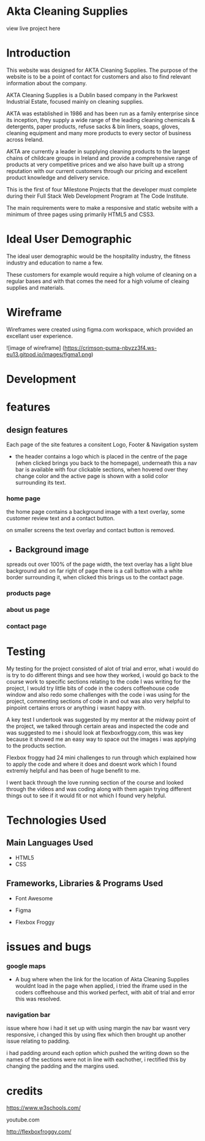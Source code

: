 # Akta Cleaning Supplies

view live project here



# Introduction

This website was designed for AKTA Cleaning Supplies. The purpose of the website is to be a point of contact for customers and also to find relevant information about the company.

AKTA Cleaning Supplies is a Dublin based company in the Parkwest Industrial Estate, focused mainly on cleaning supplies. 

AKTA was established in 1986 and has been run as a family enterprise since its inception, they supply a wide range of the leading cleaning chemicals & detergents, paper products, refuse sacks & bin liners, soaps, gloves, cleaning equipment and many more products to every sector of business across Ireland.

AKTA are currently a leader in supplying cleaning products to the largest chains of childcare groups in Ireland and provide a comprehensive range of products at very competitive prices and we also have built up a strong reputation with our current customers through our pricing and excellent product knowledge and delivery service. 

This is the first of four Milestone Projects that the developer must complete during their Full Stack Web Development Program at The Code Institute.

The main requirements were to make a responsive and static website with a minimum of three pages using primarily HTML5 and CSS3.



# Ideal User Demographic 
The ideal user demographic would be the hospitality industry, the fitness industry and education to name a few.

These customers for example would require a high volume of cleaning on a regular bases and with that comes the need for a high volume of cleaing supplies and materials. 


# Wireframe
Wireframes were created using figma.com workspace, which provided an excellant user experience.


 ![image of wireframe]
 (https://crimson-puma-nbyzz3f4.ws-eu13.gitpod.io/images/figma1.png)


# Development

# features

## design features 

Each page of the site features a consitent Logo, Footer & Navigation system

* the header contains a logo which is placed in the centre of the page (when clicked brings you back to the homepage), underneath this a nav bar is available with four clickable sections, when hovered over they change color and the active page is shown with a solid color surrounding its text.

### home page 
the home page contains a background image with a text overlay, some customer review text and a contact button.

on smaller screens the text overlay and contact button is removed.

* ## Background image
spreads out over 100% of the page width, the text overlay has a light blue background and on far right of page there is a call button with a white border surrounding it, when clicked this brings us to the contact page.

### products page

### about us page

### contact page

# Testing

My testing for the project consisted of alot of trial and error, what i would do is try to do different things and see how they worked, i would go back to the course work to specific sections relating to the code I was writing for the project, I would try little bits of code in the coders coffeehouse code window and also redo some challenges with the code i was using for the project, commenting sections of code in and out was also very helpful to pinpoint certains errors or anything i wasnt happy with.

A key test I undertook was suggested by my mentor at the midway point of the project, we talked through certain areas and inspected the code and was suggested to me i should look at flexboxfroggy.com, this was key because it showed me an easy way to space out the images i was applying to the products section.

Flexbox froggy had 24 mini challenges to run through which explained how to apply the code and where it does and doesnt work which I found extremly helpful and has been of huge benefit to me. 

I went back through the love running section of the course and looked through the videos and was coding along with them again trying different things out to see if it would fit or not which I found very helpful.




# Technologies Used

## Main Languages Used

* HTML5
* CSS

## Frameworks, Libraries & Programs Used

* Font Awesome

* Figma

* Flexbox Froggy

# issues and bugs

### google maps 
* A bug where when the link for the location of Akta Cleaning Supplies wouldnt load in the page when applied, i tried the iframe used in the coders coffeehouse and this worked perfect, with abit of trial and error this was resolved.

### navigation bar
issue where how i had it set up with using margin the nav bar wasnt very responsive, i changed this by using flex which then brought up another issue relating to padding.

i had padding around each option which pushed the writing down so the names of the sections were not in line with eachother, i rectified this by changing the padding and the margins used. 

# credits

https://www.w3schools.com/

youtube.com

http://flexboxfroggy.com/

